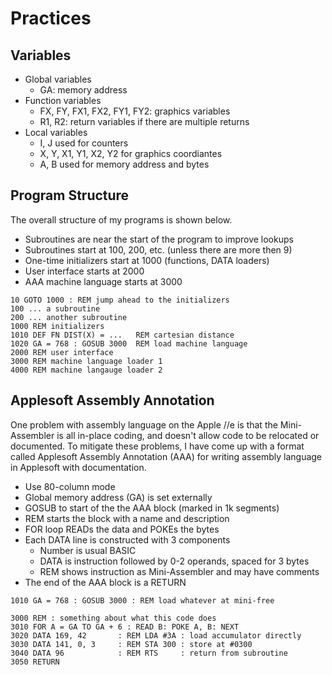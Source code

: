 Practices
=========

## Variables ##

+ Global variables
	+ GA: memory address
+ Function variables
	+ FX, FY, FX1, FX2, FY1, FY2: graphics variables
	+ R1, R2: return variables if there are multiple returns
+ Local variables
	+ I, J used for counters
	+ X, Y, X1, Y1, X2, Y2 for graphics coordiantes
	+ A, B used for memory address and bytes

## Program Structure ##

The overall structure of my programs is shown below.

+ Subroutines are near the start of the program to improve lookups
+ Subroutines start at 100, 200, etc. (unless there are more then 9)
+ One-time initializers start at 1000 (functions, DATA loaders)
+ User interface starts at 2000
+ AAA machine language starts at 3000

```
10 GOTO 1000 : REM jump ahead to the initializers
100 ... a subroutine
200 ... another subroutine
1000 REM initializers
1010 DEF FN DIST(X) = ...   REM cartesian distance
1020 GA = 768 : GOSUB 3000  REM load machine language
2000 REM user interface
3000 REM machine language loader 1
4000 REM machine langauge loader 2
```


## Applesoft Assembly Annotation ##

One problem with assembly language on the Apple //e is that the Mini-Assembler
is all in-place coding, and doesn't allow code to be relocated or documented.
To mitigate these problems, I have come up with a format called Applesoft
Assembly Annotation (AAA) for writing assembly language in Applesoft with
documentation.

+ Use 80-column mode
+ Global memory address (GA) is set externally
+ GOSUB to start of the the AAA block (marked in 1k segments)
+ REM starts the block with a name and description
+ FOR loop READs the data and POKEs the bytes
+ Each DATA line is constructed with 3 components
	+ Number is usual BASIC
	+ DATA is instruction followed by 0-2 operands, spaced for 3 bytes
	+ REM shows instruction as Mini-Assembler and may have comments
+ The end of the AAA block is a RETURN


```
1010 GA = 768 : GOSUB 3000 : REM load whatever at mini-free

3000 REM : something about what this code does
3010 FOR A = GA TO GA + 6 : READ B: POKE A, B: NEXT
3020 DATA 169, 42       : REM LDA #3A : load accumulator directly
3030 DATA 141, 0, 3     : REM STA 300 : store at #0300
3040 DATA 96            : REM RTS     : return from subroutine
3050 RETURN
```

